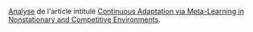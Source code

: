 [Analyse](https://github.com/lowlighter/uqac/blob/master/research/1/Analyse%20d'article.pdf) de l'article intitulé [Continuous Adaptation via Meta-Learning in Nonstationary and Competitive Environments](https://openreview.net/forum?id=Sk2u1g-0-).
